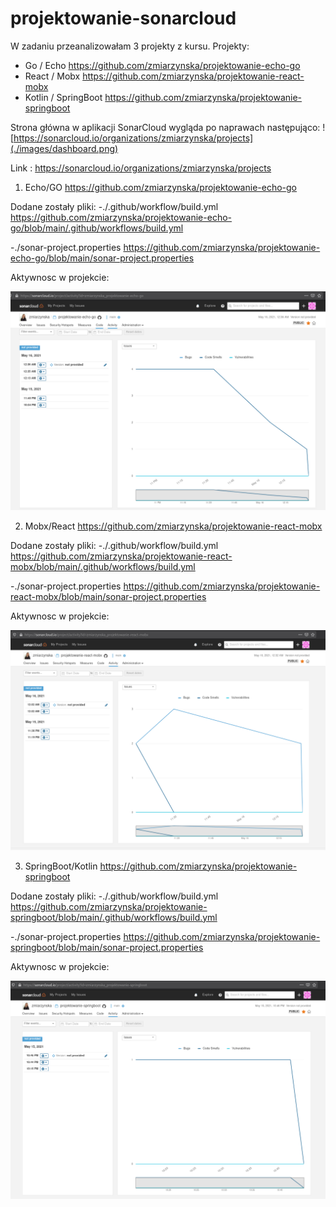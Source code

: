 # projektowanie-sonarcloud


W zadaniu przeanalizowałam 3 projekty z kursu. Projekty:

- Go / Echo  https://github.com/zmiarzynska/projektowanie-echo-go
- React / Mobx https://github.com/zmiarzynska/projektowanie-react-mobx
- Kotlin / SpringBoot https://github.com/zmiarzynska/projektowanie-springboot

Strona główna w aplikacji SonarCloud wygląda po naprawach następująco: 
![https://sonarcloud.io/organizations/zmiarzynska/projects](./images/dashboard.png)

Link : https://sonarcloud.io/organizations/zmiarzynska/projects


1. Echo/GO
https://github.com/zmiarzynska/projektowanie-echo-go

Dodane zostały pliki: 
-./.github/workflow/build.yml  https://github.com/zmiarzynska/projektowanie-echo-go/blob/main/.github/workflows/build.yml

-./sonar-project.properties https://github.com/zmiarzynska/projektowanie-echo-go/blob/main/sonar-project.properties

Aktywnosc w projekcie: 

![echo-activity](./images/echo-activity.png)

2. Mobx/React
https://github.com/zmiarzynska/projektowanie-react-mobx

Dodane zostały pliki: 
-./.github/workflow/build.yml https://github.com/zmiarzynska/projektowanie-react-mobx/blob/main/.github/workflows/build.yml 

-./sonar-project.properties https://github.com/zmiarzynska/projektowanie-react-mobx/blob/main/sonar-project.properties

Aktywnosc w projekcie: 

![mobx-activity](./images/react-activity.png)

3. SpringBoot/Kotlin
https://github.com/zmiarzynska/projektowanie-springboot

Dodane zostały pliki: 
-./.github/workflow/build.yml  https://github.com/zmiarzynska/projektowanie-springboot/blob/main/.github/workflows/build.yml 

-./sonar-project.properties https://github.com/zmiarzynska/projektowanie-springboot/blob/main/sonar-project.properties

Aktywnosc w projekcie: 

![kotlin-activity](./images/kotlin-activity.png)
